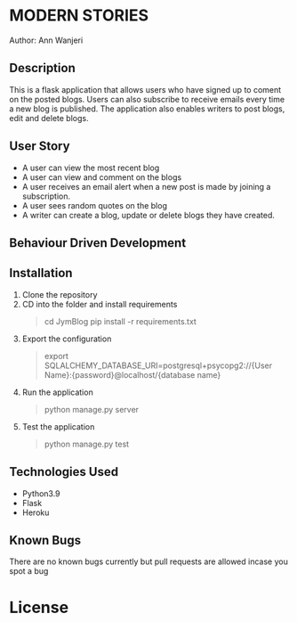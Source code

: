 # MODERN STORIES

Author: Ann Wanjeri

## Description

This is a flask application that allows users who have signed up to coment on the posted blogs. Users can also subscribe to receive emails every time a new blog is published. The application also enables writers to post blogs, edit and delete blogs.

## User Story

- A user can view the most recent blog
- A user can view and comment on the blogs
- A user receives an email alert when a new post is made by joining a subscription.
- A user sees random quotes on the blog
- A writer can create a blog, update or delete blogs they have created.

## Behaviour Driven Development

## Installation

1. Clone the repository
2. CD into the folder and install requirements
   > cd JymBlog
   > pip install -r requirements.txt
3. Export the configuration
   > export SQLALCHEMY_DATABASE_URI=postgresql+psycopg2://{User Name}:{password}@localhost/{database name}
4. Run the application
   > python manage.py server
5. Test the application
   > python manage.py test

## Technologies Used

- Python3.9
- Flask
- Heroku

## Known Bugs

There are no known bugs currently but pull requests are allowed incase you spot a bug

# License
